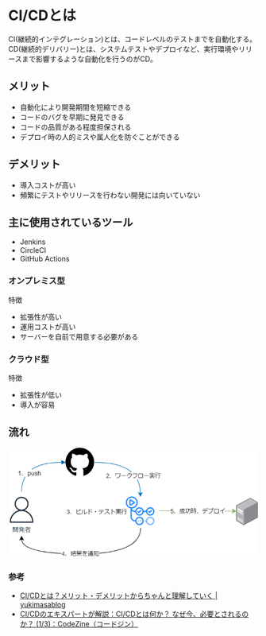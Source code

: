 # CI/CDとは
CI(継続的インテグレーション)とは、コードレベルのテストまでを自動化する。  
CD(継続的デリバリー)とは、システムテストやデプロイなど、実行環境やリリースまで影響するような自動化を行うのがCD。

## メリット
- 自動化により開発期間を短縮できる
- コードのバグを早期に発見できる
- コードの品質がある程度担保される
- デプロイ時の人的ミスや属人化を防ぐことができる

## デメリット
- 導入コストが高い
- 頻繁にテストやリリースを行わない開発には向いていない

## 主に使用されているツール
- Jenkins
- CircleCI
- GitHub Actions

### オンプレミス型
特徴
- 拡張性が高い
- 運用コストが高い
- サーバーを自前で用意する必要がある

### クラウド型
特徴
- 拡張性が低い
- 導入が容易

## 流れ
![NT-Dのユースケース図](../.img/CICD/CI-CDの流れ.png)

### 参考
- [CI/CDとは？メリット・デメリットからちゃんと理解していく \| yukimasablog](https://yukimasablog.com/ci-cd)
- [CI/CDのエキスパートが解説：CI/CDとは何か？ なぜ今、必要とされるのか？ \(1/3\)：CodeZine（コードジン）](https://codezine.jp/article/detail/11083)